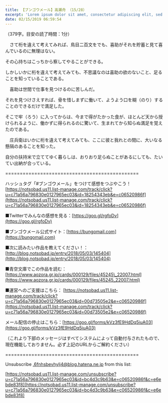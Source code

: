 ```yaml
---
title: 【ブンゴウメール】高瀬舟 （15/28）
excerpt: 'Lorem ipsum dolor sit amet, consectetur adipiscing elit, sed do eiusmod tempor incididunt ut labore et dolore magna aliqua. Praesent elementum facilisis leo vel fringilla est ullamcorper eget. At imperdiet dui accumsan sit amet nulla facilisi morbi tempus.'
date: 02/15/2019 06:59:54
---
```


（379字。目安の読了時間：1分）

　さて桁を違えて考えてみれば、鳥目二百文をでも、喜助がそれを貯蓄と見て喜んでいるのに無理はない。

その心持ちはこっちから察してやることができる。

しかしいかに桁を違えて考えてみても、不思議なのは喜助の欲のないこと、足ることを知っていることである。

　喜助は世間で仕事を見つけるのに苦しんだ。

それを見つけさえすれば、骨を惜しまずに働いて、ようよう口を糊（のり）することのできるだけで満足した。

そこで牢（ろう）に入ってからは、今まで得がたかった食が、ほとんど天から授けられるように、働かずに得られるのに驚いて、生まれてから知らぬ満足を覚えたのである。

　庄兵衛はいかに桁を違えて考えてみても、ここに彼と我れとの間に、大いなる懸隔のあることを知った。

自分の扶持米で立ててゆく暮らしは、おりおり足らぬことがあるにしても、たいてい出納が合っている。

\==============================================

ハッシュタグ「#ブンゴウメール」をつけて感想をつぶやこう！ [https://notsobad.us11.list-manage.com/track/click?u=c71a56a796830e0127965ec03&id=18254343eb&e=c06520986f](https://notsobad.us11.list-manage.com/track/click?u=c71a56a796830e0127965ec03&id=18254343eb&e=c06520986f)

■Twitterでみんなの感想を見る：[https://goo.gl/rgfoDv](https://goo.gl/rgfoDv)

■ブンゴウメール公式サイト：[https://bungomail.com](https://bungomail.com)

■次に読みたい作品を教えてください！：[http://blog.notsobad.jp/entry/2018/05/03/145404](http://blog.notsobad.jp/entry/2018/05/03/145404)

■青空文庫でこの作品を読む：[https://www.aozora.gr.jp/cards/000129/files/45245\_22007.html](https://www.aozora.gr.jp/cards/000129/files/45245_22007.html)

■運営へのご支援はこちら： [https://notsobad.us11.list-manage.com/track/click?u=c71a56a796830e0127965ec03&id=00d73505e2&e=c06520986f](https://notsobad.us11.list-manage.com/track/click?u=c71a56a796830e0127965ec03&id=00d73505e2&e=c06520986f)

メール配信の停止はこちら：[https://goo.gl/forms/kVz3fE9HdDq5iuA03](https://goo.gl/forms/kVz3fE9HdDq5iuA03)

（これより下部のメッセージはすべてシステムによって自動付与されたもので、現在機能しておりません。必ず上記のURLからご解約ください）

\==============================================

Unsubscribe .6fnhsbevhylj4@blog.hatena.ne.jp from this list:

[https://notsobad.us11.list-manage.com/unsubscribe?u=c71a56a796830e0127965ec03&id=bc4d3c9b63&e=c06520986f&c=e6ebde83f8](https://notsobad.us11.list-manage.com/unsubscribe?u=c71a56a796830e0127965ec03&id=bc4d3c9b63&e=c06520986f&c=e6ebde83f8)